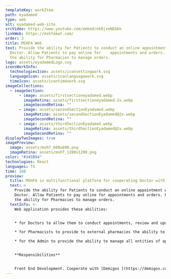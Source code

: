 ```yaml
---
templateKey: workItem
path: eyadamed
type: web
alt: eyadamed-web-site
srcVideo: https://www.youtube.com/embed/ekDjxeNEGbk
linkWeb: https://mshfakwt.com/
order: 3
title: MSHFA Web
text: Provide the ability for Patients to conduct an online appointment with a
  Doctor. Allow Patients to pay online for    appointments and orders. Provide
  the ability for Pharmacies to manage orders.
logo: assets/eyadamedLogo.svg
iconsWorkInfo:
  technologiesIcon: assets/iconsettingwork.svg
  languageIcon: assets/iconlanguagework.svg
  timeIcon: assets/icontimework.svg
imageCollections:
  - imageSection:
      - image: assets/firstsectioneyadamed.webp
        imageRetina: assets/firstsectioneyadamed-2x.webp
        imageSecondRetina: ""
      - image: assets/secondSectionEyadamed.webp
        imageRetina: assets/secondSectionEyadamed@2x.webp
        imageSecondRetina: ""
      - image: assets/thirdSectionEyadamed.webp
        imageRetina: assets/thirdSectionEyadamed@2x.webp
        imageSecondRetina: ""
displayTwoImages: true
imagePreview:
  image: assets/mshf_600x600.png
  imageRetina: assets/mshf_1200x1200.png
color: "#345B94"
technologies: React
languages: TS
time: 160
preview:
  title: MSHFA is multifunctional platform for cooperating Doctor with Patient
  text: >
    Provide the ability for Patients to conduct an online appointment with a
    Doctor. Allow Patients to pay online for appointments and orders. Provide
    the ability for Pharmacies to manage orders. 
  textInfo: >-
    Web application provides these abilities:


    * for Doctors to allow them to conduct appointments, review and update medical records for Patients.

    * for Pharmacists to provide to external pharmacies the ability to manage orders received from Patients via the app.

    * for the Admin to provide the ability to manage all entities of apps (Patients, Doctors, Pharmacists, Appointments, Orders, etc.). 


    **Responsibilities** 


    Front End Development. Cooperate with [Demigos ](https://demigos.com/)worked on creating new web site.
---
```


